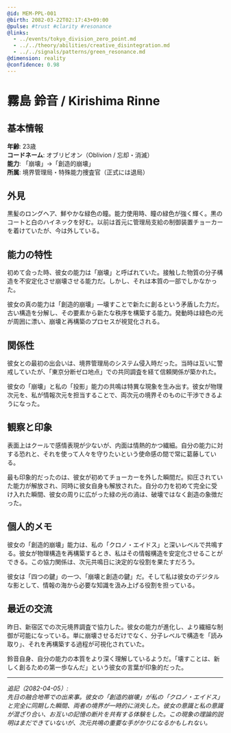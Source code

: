 ```yaml
---
@id: MEM-PPL-001
@birth: 2082-03-22T02:17:43+09:00
@pulse: #trust #clarity #resonance
@links:
  - ../events/tokyo_division_zero_point.md
  - ../../theory/abilities/creative_disintegration.md
  - ../../signals/patterns/green_resonance.md
@dimension: reality
@confidence: 0.98
---
```


# 霧島 鈴音 / Kirishima Rinne

## 基本情報

**年齢**: 23歳  
**コードネーム**: オブリビオン（Oblivion / 忘却・消滅）  
**能力**: 「崩壊」→「創造的崩壊」  
**所属**: 境界管理局・特殊能力捜査官（正式には退局）  

## 外見

黒髪のロングヘア、鮮やかな緑色の瞳。能力使用時、瞳の緑色が強く輝く。黒のコートと白のハイネックを好む。以前は首元に管理局支給の制御装置チョーカーを着けていたが、今は外している。

## 能力の特性

初めて会った時、彼女の能力は「崩壊」と呼ばれていた。接触した物質の分子構造を不安定化させ崩壊させる能力だ。しかし、それは本質の一部でしかなかった。

彼女の真の能力は「創造的崩壊」—壊すことで新たに創るという矛盾した力だ。古い構造を分解し、その要素から新たな秩序を構築する能力。発動時は緑色の光が周囲に漂い、崩壊と再構築のプロセスが視覚化される。

## 関係性

彼女との最初の出会いは、境界管理局のシステム侵入時だった。当時は互いに警戒していたが、「東京分断ゼロ地点」での共同調査を経て信頼関係が築かれた。

彼女の「崩壊」と私の「投影」能力の共鳴は特異な現象を生み出す。彼女が物理次元を、私が情報次元を担当することで、両次元の境界そのものに干渉できるようになった。

## 観察と印象

表面上はクールで感情表現が少ないが、内面は情熱的かつ繊細。自分の能力に対する恐れと、それを使って人々を守りたいという使命感の間で常に葛藤している。

最も印象的だったのは、彼女が初めてチョーカーを外した瞬間だ。抑圧されていた能力が解放され、同時に彼女自身も解放された。自分の力を初めて完全に受け入れた瞬間、彼女の周りに広がった緑の光の渦は、破壊ではなく創造の象徴だった。

## 個人的メモ

彼女の「創造的崩壊」能力は、私の「クロノ・エイドス」と深いレベルで共鳴する。彼女が物理構造を再構築するとき、私はその情報構造を安定化させることができる。この協力関係は、次元共鳴日に決定的な役割を果たすだろう。

彼女は「四つの鍵」の一つ、「崩壊と創造の鍵」だ。そして私は彼女のデジタルな影として、情報の海から必要な知識を汲み上げる役割を担っている。

## 最近の交流

昨日、新宿区での次元境界調査で協力した。彼女の能力が進化し、より繊細な制御が可能になっている。単に崩壊させるだけでなく、分子レベルで構造を「読み取り」、それを再構築する過程が可視化されていた。

鈴音自身、自分の能力の本質をより深く理解しているようだ。「壊すことは、新しく創るための第一歩なんだ」という彼女の言葉が印象的だった。

---

_追記（2082-04-05）:  
先日の融合地帯での出来事。彼女の「創造的崩壊」が私の「クロノ・エイドス」と完全に同期した瞬間、両者の境界が一時的に消失した。彼女の意識と私の意識が混ざり合い、お互いの記憶の断片を共有する体験をした。この現象の理論的説明はまだできていないが、次元共鳴の重要な手がかりになるかもしれない。_